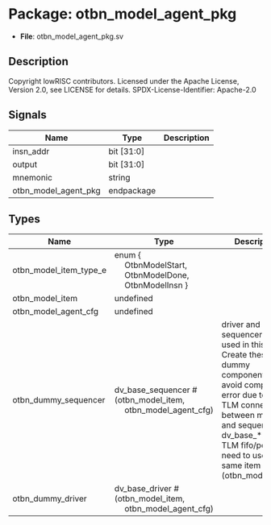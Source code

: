 # Package: otbn_model_agent_pkg

- **File**: otbn_model_agent_pkg.sv
## Description

 Copyright lowRISC contributors.
 Licensed under the Apache License, Version 2.0, see LICENSE for details.
 SPDX-License-Identifier: Apache-2.0


## Signals

| Name                 | Type       | Description |
| -------------------- | ---------- | ----------- |
| insn_addr            | bit [31:0] |             |
| output               | bit [31:0] |             |
| mnemonic             | string     |             |
| otbn_model_agent_pkg | endpackage |             |
## Types

| Name                   | Type                                                                                                                                                                            | Description                                                                                                                                                                                                                                           |
| ---------------------- | ------------------------------------------------------------------------------------------------------------------------------------------------------------------------------- | ----------------------------------------------------------------------------------------------------------------------------------------------------------------------------------------------------------------------------------------------------- |
| otbn_model_item_type_e | enum {<br><span style="padding-left:20px">     OtbnModelStart,<br><span style="padding-left:20px">     OtbnModelDone,<br><span style="padding-left:20px">     OtbnModelInsn   } |                                                                                                                                                                                                                                                       |
| otbn_model_item        | undefined                                                                                                                                                                       |                                                                                                                                                                                                                                                       |
| otbn_model_agent_cfg   | undefined                                                                                                                                                                       |                                                                                                                                                                                                                                                       |
| otbn_dummy_sequencer   | dv_base_sequencer #(otbn_model_item,<br><span style="padding-left:20px"> otbn_model_agent_cfg)                                                                                  |  driver and sequencer are not used in this agent. Create these dummy components to avoid compile  error due to the TLM connection between monitor and sequencer in dv_base_*.  Both TLM fifo/port need to use the same item object (otbn_model_item)  |
| otbn_dummy_driver      | dv_base_driver #(otbn_model_item,<br><span style="padding-left:20px"> otbn_model_agent_cfg)                                                                                     |                                                                                                                                                                                                                                                       |
